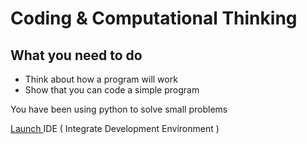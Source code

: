 # Coding & Computational Thinking

## What you need to do

* Think about how a program will work
* Show that you can code a simple program

You have been using python to solve small problems

[Launch ](https://repl.it/repls/BonyFastCurrency)IDE \( Integrate Development Environment \)

